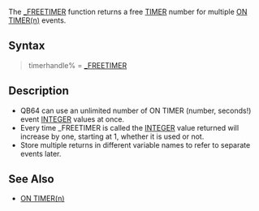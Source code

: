The [_FREETIMER](_FREETIMER) function returns a free [TIMER](TIMER) number for multiple [ON TIMER(n)](ON-TIMER(n)) events.

## Syntax

> timerhandle% = [_FREETIMER](_FREETIMER)

## Description

* QB64 can use an unlimited number of ON TIMER (number, seconds!) event [INTEGER](INTEGER) values at once. 
* Every time _FREETIMER is called the [INTEGER](INTEGER) value returned will increase by one, starting at 1, whether it is used or not.
* Store multiple returns in different variable names to refer to separate events later.

## See Also

* [ON TIMER(n)](ON-TIMER(n))
